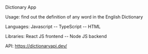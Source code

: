 Dictionary App

Usage: find out the definition of any word in the English Dictionary 

Languages: 
  Javascript --
  TypeScript --
  HTML


  
Libraries: 
  React JS frontend --
  Node JS backend 

API: https://dictionaryapi.dev/

